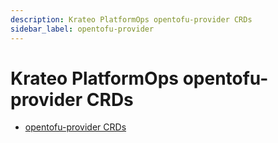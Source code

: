```yaml
---
description: Krateo PlatformOps opentofu-provider CRDs
sidebar_label: opentofu-provider
---
```


# Krateo PlatformOps opentofu-provider CRDs

* [opentofu-provider CRDs](https://doc.crds.dev/github.com/krateoplatformops/opentofu-provider-chart)
